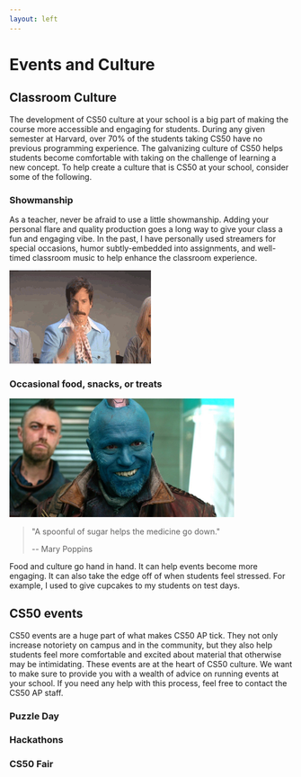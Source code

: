 ```yaml
---
layout: left
---
```


# Events and Culture

## Classroom Culture

The development of CS50 culture at your school is a big part of making the course more accessible and engaging for students. During any given semester at Harvard, over 70% of the students taking CS50 have no previous programming experience. The galvanizing culture of CS50 helps students become comfortable with taking on the challenge of learning a new concept. To help create a culture that is CS50 at your school, consider some of the following.

### Showmanship

As a teacher, never be afraid to use a little showmanship. Adding your personal flare and quality production goes a long way to give your class a fun and engaging vibe. In the past, I have personally used streamers for special occasions, humor subtly-embedded into assignments, and well-timed classroom music to help enhance the classroom experience.

<img src="glitter.gif" alt="glitter">

### Occasional food, snacks, or treats
<img src="ggv2.jpg" alt="ggv2" width="400">

> "A spoonful of sugar helps the medicine go down."
>
> -- Mary Poppins

Food and culture go hand in hand. It can help events become more engaging. It can also take the edge off of when students feel stressed. For example, I used to give cupcakes to my students on test days.

## CS50 events

CS50 events are a huge part of what makes CS50 AP tick. They not only increase notoriety on campus and in the community, but they also help students feel more comfortable and excited about material that otherwise may be intimidating. These events are at the heart of CS50 culture. We want to make sure to provide you with a wealth of advice on running events at your school. If you need any help with this process, feel free to contact the CS50 AP staff.

### Puzzle Day

### Hackathons

### CS50 Fair
